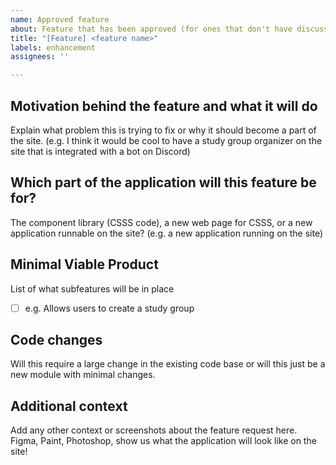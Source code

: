 ```yaml
---
name: Approved feature
about: Feature that has been approved (for ones that don't have discussions)
title: "[Feature] <feature name>"
labels: enhancement
assignees: ''

---
```


## Motivation behind the feature and what it will do
Explain what problem this is trying to fix or why it should become a part of the site. (e.g. I think it would be cool to have a study group organizer on the site that is integrated with a bot on Discord)

## Which part of the application will this feature be for?
The component library (CSSS code), a new web page for CSSS, or a new application runnable on the site? (e.g. a new application running on the site)

## Minimal Viable Product
List of what subfeatures will be in place
- [ ] e.g. Allows users to create a study group

## Code changes
Will this require a large change in the existing code base or will this just be a new module with minimal changes.

## Additional context
Add any other context or screenshots about the feature request here. Figma, Paint, Photoshop, show us what the application will look like on the site!
